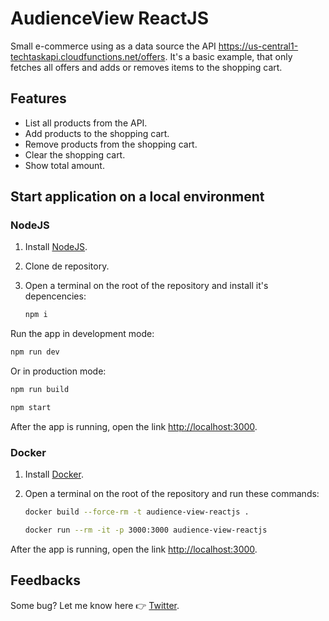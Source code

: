 # AudienceView ReactJS

Small e-commerce using as a data source the API <https://us-central1-techtaskapi.cloudfunctions.net/offers>. It's a basic example, that only fetches all offers and adds or removes items to the shopping cart.

## Features

- List all products from the API.
- Add products to the shopping cart.
- Remove products from the shopping cart.
- Clear the shopping cart.
- Show total amount.

## Start application on a local environment

### NodeJS

1. Install [NodeJS](https://nodejs.org/en/).
2. Clone de repository.
3. Open a terminal on the root of the repository and install it's depencencies:

   ```bash
   npm i
   ```

Run the app in development mode:

```bash
npm run dev
```

Or in production mode:

```bash
npm run build
```

```bash
npm start
```

After the app is running, open the link <http://localhost:3000>.

### Docker

1. Install [Docker](https://www.docker.com/).
2. Open a terminal on the root of the repository and run these commands:

   ```bash
   docker build --force-rm -t audience-view-reactjs .
   ```

   ```bash
   docker run --rm -it -p 3000:3000 audience-view-reactjs
   ```

After the app is running, open the link <http://localhost:3000>.

## Feedbacks

Some bug? Let me know here :point_right: [Twitter](https://twitter.com/mlezcano1985).
